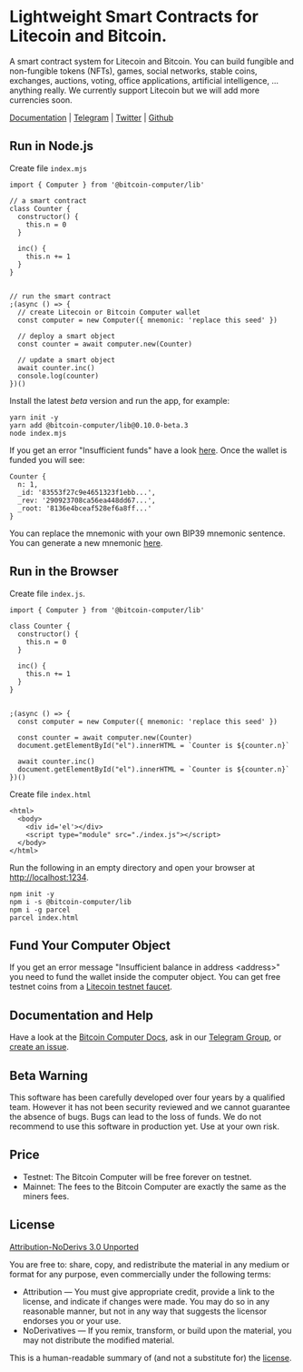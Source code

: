 # Lightweight Smart Contracts for Litecoin and Bitcoin.

A smart contract system for Litecoin and Bitcoin. You can build fungible and non-fungible tokens (NFTs), games, social networks, stable coins, exchanges, auctions, voting, office applications, artificial intelligence, ... anything really. We currently support Litecoin but we will add more currencies soon.

[Documentation](https://docs.bitcoincomputer.io/) |
[Telegram](https://t.me/thebitcoincomputer) |
[Twitter](https://twitter.com/TheBitcoinToken) |
[Github](https://github.com/bitcoin-computer/monorepo)

## Run in Node.js

Create file ``index.mjs``

```
import { Computer } from '@bitcoin-computer/lib'

// a smart contract
class Counter {
  constructor() {
    this.n = 0
  }

  inc() {
    this.n += 1
  }
}


// run the smart contract
;(async () => {
  // create Litecoin or Bitcoin Computer wallet
  const computer = new Computer({ mnemonic: 'replace this seed' })

  // deploy a smart object
  const counter = await computer.new(Counter)

  // update a smart object
  await counter.inc()
  console.log(counter)
})()
```

Install the latest *beta* version and run the app, for example:
````
yarn init -y
yarn add @bitcoin-computer/lib@0.10.0-beta.3
node index.mjs
````

If you get an error "Insufficient funds" have a look [here](#fund-your-computer-object). Once the wallet is funded you will see:
```
Counter {
  n: 1,
  _id: '83553f27c9e4651323f1ebb...',
  _rev: '290923708ca56ea448dd67...',
  _root: '8136e4bceaf528ef6a8ff...'
}
```

You can replace the mnemonic with your own BIP39 mnemonic sentence. You can generate a new mnemonic [here](https://iancoleman.io/bip39/).

## Run in the Browser

Create file ``index.js``.

```
import { Computer } from '@bitcoin-computer/lib'

class Counter {
  constructor() {
    this.n = 0
  }

  inc() {
    this.n += 1
  }
}


;(async () => {
  const computer = new Computer({ mnemonic: 'replace this seed' })

  const counter = await computer.new(Counter)
  document.getElementById("el").innerHTML = `Counter is ${counter.n}`

  await counter.inc()
  document.getElementById("el").innerHTML = `Counter is ${counter.n}`
})()
```

Create file ``index.html``

```
<html>
  <body>
    <div id='el'></div>
    <script type="module" src="./index.js"></script>
  </body>
</html>
```

Run the following in an empty directory and open your browser at [http://localhost:1234](http://localhost:1234).

```
npm init -y
npm i -s @bitcoin-computer/lib
npm i -g parcel
parcel index.html
```

## Fund Your Computer Object

If you get an error message "Insufficient balance in address \<address\>" you need to fund the wallet inside the computer object. You can get free testnet coins from a [Litecoin testnet faucet](http://litecointf.salmen.website/).


## Documentation and Help

Have a look at the [Bitcoin Computer Docs](https://bitcoin-computer.gitbook.io/docs/), ask in our [Telegram Group](https://t.me/joinchat/FMrjOUWRuUkNuIt7zJL8tg),  or [create an issue](https://github.com/bitcoin-computer/monorepo/issues).

## Beta Warning

This software has been carefully developed over four years by a qualified team. However it has not been security reviewed and we cannot guarantee the absence of bugs. Bugs can lead to the loss of funds. We do not recommend to use this software in production yet. Use at your own risk.

## Price

* Testnet: The Bitcoin Computer will be free forever on testnet.
* Mainnet: The fees to the Bitcoin Computer are exactly the same as the miners fees.

## License

[Attribution-NoDerivs 3.0 Unported](https://creativecommons.org/licenses/by-nd/3.0/)

You are free to: share, copy, and redistribute the material in any medium or format
for any purpose, even commercially under the following terms:

* Attribution — You must give appropriate credit, provide a link to the license, and indicate if changes were made. You may do so in any reasonable manner, but not in any way that suggests the licensor endorses you or your use.
* NoDerivatives — If you remix, transform, or build upon the material, you may not distribute the modified material.

This is a human-readable summary of (and not a substitute for) the [license](https://creativecommons.org/licenses/by-nd/3.0/legalcode).
